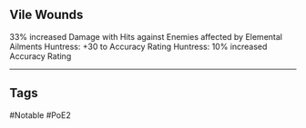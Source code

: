 ## Vile Wounds
33% increased Damage with Hits against Enemies affected by Elemental Ailments
Huntress: +30 to Accuracy Rating
Huntress: 10% increased Accuracy Rating

---
## Tags
#Notable
#PoE2
